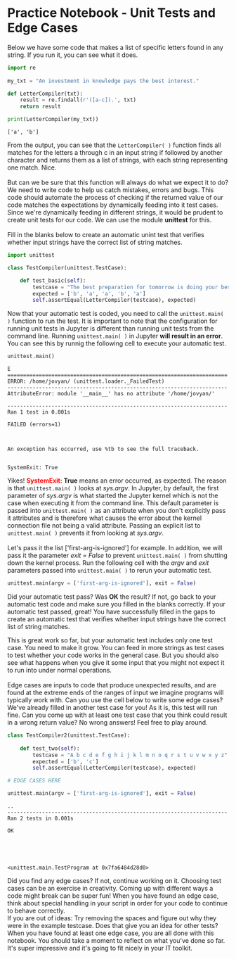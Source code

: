 
# Practice Notebook - Unit Tests and Edge Cases

Below we have some code that makes a list of specific letters found in any string. If you run it, you can see what it does.


```python
import re 
  
my_txt = "An investment in knowledge pays the best interest."

def LetterCompiler(txt):
    result = re.findall(r'([a-c]).', txt)
    return result

print(LetterCompiler(my_txt))
```

    ['a', 'b']


From the output, you can see that the `LetterCompiler( )` function finds all matches for the letters a through c in an input string if followed by another character and returns them as a list of strings, with each string representing one match. Nice.
<br><br>
But can we be sure that this function will always do what we expect it to do? We need to write code to help us catch mistakes, errors and bugs.  This code should automate the process of checking if the returned value of our code matches the expectations by dynamically feeding into it test cases.  Since we're dynamically feeding in different strings, it would be prudent to create unit tests for our code. We can use the module **unittest** for this. 
<br><br>
Fill in the blanks below to create an automatic unint test that verifies whether input strings have the correct list of string matches.


```python
import unittest

class TestCompiler(unittest.TestCase):

    def test_basic(self):
        testcase = "The best preparation for tomorrow is doing your best today."
        expected = ['b', 'a', 'a', 'b', 'a']
        self.assertEqual(LetterCompiler(testcase), expected)
```

Now that your automatic test is coded, you need to call the `unittest.main( )` function to run the test.  It is important to note that the configuration for running unit tests in Jupyter is different than running unit tests from the command line. Running `unittest.main( )` in Jupyter **will result in an error**.  You can see this by runnig the following cell to execute your automatic test.


```python
unittest.main()
```

    E
    ======================================================================
    ERROR: /home/jovyan/ (unittest.loader._FailedTest)
    ----------------------------------------------------------------------
    AttributeError: module '__main__' has no attribute '/home/jovyan/'
    
    ----------------------------------------------------------------------
    Ran 1 test in 0.001s
    
    FAILED (errors=1)



    An exception has occurred, use %tb to see the full traceback.


    SystemExit: True



Yikes! **<font color=red>SystemExit:</font> True** means an error occurred, as expected.  The reason is that `unittest.main( )` looks at *sys.argv*.  In Jupyter, by default, the first parameter of *sys.argv* is what started the Jupyter kernel which is not the case when executing it from the command line.  This default parameter is passed into `unittest.main( )` as an attribute when you don't explicitly pass it attributes and is therefore what causes the error about the kernel connection file not being a valid attribute. Passing an explicit list to `unittest.main( )` prevents it from looking at *sys.argv*. 
<br><br>Let's pass it the list ['first-arg-is-ignored'] for example.  In addition, we will pass it the parameter *exit = False* to prevent `unittest.main( )` from shutting down the kernel process.  Run the following cell with the *argv* and *exit* parameters passed into `unittest.main( )` to rerun your automatic test.


```python
unittest.main(argv = ['first-arg-is-ignored'], exit = False)
```

Did your automatic test pass? Was **OK** the result? If not, go back to your automatic test code and make sure you filled in the blanks correctly.  If your automatic test passed, great! You have successfully filled in the gaps to create an automatic test that verifies whether input strings have the correct list of string matches.

This is great work so far, but your automatic test includes only one test case.  You need to make it grow.  You can feed in more strings as test cases to test whether your code works in the general case.  But you should also see what happens when you give it some input that you might not expect it to run into under normal operations. 
<br><br>
Edge cases are inputs to code that produce unexpected results, and are found at the extreme ends of the ranges of input we imagine programs will typically work with.  Can you use the cell below to write some edge cases? We've already filled in another test case for you! As it is, this test will run fine. Can you come up with at least one test case that you think could result in a wrong return value? No wrong answers! Feel free to play around.


```python
class TestCompiler2(unittest.TestCase):
    
    def test_two(self):
        testcase = "A b c d e f g h i j k l m n o q r s t u v w x y z"
        expected = ['b', 'c']
        self.assertEqual(LetterCompiler(testcase), expected)

# EDGE CASES HERE

unittest.main(argv = ['first-arg-is-ignored'], exit = False)
```

    ..
    ----------------------------------------------------------------------
    Ran 2 tests in 0.001s
    
    OK





    <unittest.main.TestProgram at 0x7fa6484d28d0>



Did you find any edge cases?  If not, continue working on it.  Choosing test cases can be an exercise in creativity.  Coming up with different ways a code might break can be super fun! When you have found an edge case, think about special handling in your script in order for your code to continue to behave correctly.
<br>
If you are out of ideas: Try removing the spaces and figure out why they were in the example testcase. Does that give you an idea for other tests?
<br>
When you have found at least one edge case, you are all done with this notebook.  You should take a moment to reflect on what you've done so far.  It's super impressive and it's going to fit nicely in your IT toolkit.

